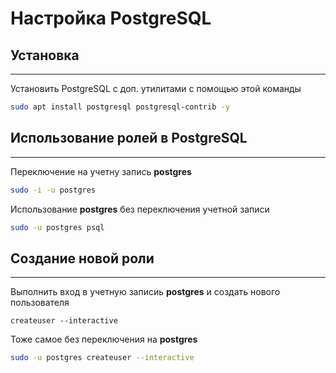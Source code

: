 # Настройка PostgreSQL

## Установка

---

Установить PostgreSQL с доп. утилитами с помощью этой команды

```bash
sudo apt install postgresql postgresql-contrib -y
```

## Использование ролей в PostgreSQL

---

Переключение на учетну запись **postgres**

```bash
sudo -i -u postgres
```

Использование **postgres** без переключения учетной записи

```bash
sudo -u postgres psql
```

## Создание новой роли

---

Выполнить вход в учетную записиь **postgres** и создать нового пользователя

```psql
createuser --interactive
```

Тоже самое без переключения на **postgres**

```bash
sudo -u postgres createuser --interactive
```
